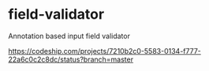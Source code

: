# field-validator
Annotation based input field validator

https://codeship.com/projects/7210b2c0-5583-0134-f777-22a6c0c2c8dc/status?branch=master
